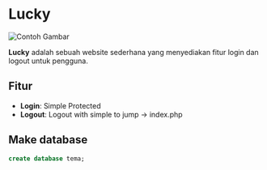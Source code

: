 # Lucky

![Contoh Gambar](https://i.pinimg.com/736x/3f/f4/4b/3ff44b0db0dca1c5ab9efbb3d0d492d2.jpg)


**Lucky** adalah sebuah website sederhana yang menyediakan fitur login dan logout untuk pengguna.

## Fitur

- **Login**: Simple Protected
- **Logout**: Logout with simple to jump -> index.php

## Make database
```sql
create database tema;



